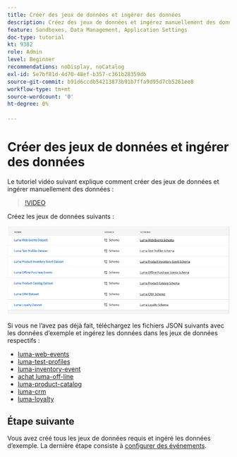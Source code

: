 ```yaml
---
title: Créer des jeux de données et ingérer des données
description: Créez des jeux de données et ingérez manuellement des données d’exemple.
feature: Sandboxes, Data Management, Application Settings
doc-type: tutorial
kt: 9382
role: Admin
level: Beginner
recommendations: noDisplay, noCatalog
exl-id: 5e7bf81d-4d70-48ef-b357-c361b28359db
source-git-commit: b91d6ccdb54213873b91b7ffa9d95d7cb5261ee8
workflow-type: tm+mt
source-wordcount: '0'
ht-degree: 0%

---
```


# Créer des jeux de données et ingérer des données

Le tutoriel vidéo suivant explique comment créer des jeux de données et ingérer manuellement des données :

>[!VIDEO](https://video.tv.adobe.com/v/334293?quality=12)

Créez les jeux de données suivants :

![Création de jeux de données.](/help/tutorial-configure-a-training-sandbox/assets/datasets.png)

Si vous ne l’avez pas déjà fait, téléchargez les fichiers JSON suivants avec les données d’exemple et ingérez les données dans les jeux de données respectifs :

* [luma-web-events](/help/tutorial-configure-a-training-sandbox/assets/luma-data/luma-web-events.json)
* [luma-test-profiles](/help/tutorial-configure-a-training-sandbox/assets/luma-data/luma-test-profiles.json)
* [luma-inventory-event](/help/tutorial-configure-a-training-sandbox/assets/luma-data/luma-inventory-events.json)
* [achat luma-off-line](/help/tutorial-configure-a-training-sandbox/assets/luma-data/luma-offline-purchases.json)
* [luma-product-catalog](/help/tutorial-configure-a-training-sandbox/assets/luma-data/luma-product-catalog.json)
* [luma-crm](/help/tutorial-configure-a-training-sandbox/assets/luma-data/luma-crm.json)
* [luma-loyalty](/help/tutorial-configure-a-training-sandbox/assets/luma-data/luma-loyalty.json)


## Étape suivante

Vous avez créé tous les jeux de données requis et ingéré les données d’exemple. La dernière étape consiste à [configurer des événements](/help/tutorial-configure-a-training-sandbox/configure-events.md).

